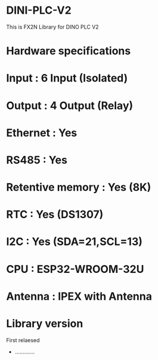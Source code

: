 # DINI-PLC-V2
 This is FX2N Library for DINO PLC V2
# Hardware specifications
 # Input        :     6   Input (Isolated)
 # Output       :     4   Output (Relay)
 # Ethernet     :     Yes
 # RS485        :     Yes 
 # Retentive memory : Yes (8K)
 # RTC          :     Yes (DS1307)
 # I2C          :     Yes (SDA=21,SCL=13)
 # CPU          :     ESP32-WROOM-32U
 # Antenna      :     IPEX with Antenna
 # Library version
 First relaesed
 - .............